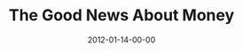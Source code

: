 ---
layout: message
category: message
series: "Big Bad Wolf"
title: "The Good News About Money"
date: 2012-01-14-00-00
message_id: 709
audio-description: "Chuck Mingo talks about how God is the opposite of the Big Bad Wolf."
audio: "http://www.crossroads.net/players/media/hq/bigbadwolf_02.mp3"
audio-title: "The Good News About Money"
audio-duration: "43:20"
program-description: "The Good News About Money - Program"
program: "http://www.crossroads.net/players/media/hq/01_14-15_12Program.pdf"
program-title: "The Good News About Money"
video-description: "Chuck Mingo talks about how God is the opposite of the Big Bad Wolf."
video-title: "The Good News About Money"
video: "https://s3.amazonaws.com/crossroadsvideomessages/bigbadwolf_02.mp4"
video-poster: "https://www.crossroads.net/uploadedfiles/bigbadwolf_02_still.jpg"
---